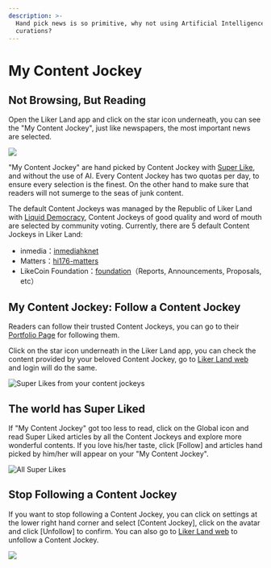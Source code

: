 ```yaml
---
description: >-
  Hand pick news is so primitive, why not using Artificial Intelligence for
  curations?
---
```


# My Content Jockey

## Not Browsing, But Reading <a href="#bu-shi-liu-lan-er-shi-yue-du" id="bu-shi-liu-lan-er-shi-yue-du"></a>

Open the Liker Land app and click on the star icon underneath, you can see the "My Content Jockey", just like newspapers, the most important news are selected.

![](../../.gitbook/assets/contentjockey-01-en.png)

"My Content Jockey" are hand picked by Content Jockey with [Super Like](superlike.md), and without the use of AI. Every Content Jockey has two quotas per day, to ensure every selection is the finest. On the other hand to make sure that readers will not sumerge to the seas of junk content.

The default Content Jockeys was managed by the Republic of Liker Land with [Liquid Democracy](../../general-guides/governance/liquid-democracy.md), Content Jockeys of good quality and word of mouth are selected by community voting. Currently, there are 5 default Content Jockeys in Liker Land:​

* inmedia：[inmediahknet](https://like.co/inmediahknet)​​
* Matters：[hi176-matters](https://like.co/hi176-matters)​
* LikeCoin Foundation：[foundation](https://like.co/foundation)（Reports, Announcements, Proposals, etc）

## My Content Jockey: Follow a Content Jockey <a href="#my-content-jockey" id="my-content-jockey"></a>

Readers can follow their trusted Content Jockeys, you can go to their [Portfolio Page](../creatortools/portfolio-page.md) for following them.

Click on the star icon underneath in the Liker Land app, you can check the content provided by your beloved Content Jockey, go to [Liker Land web](https://liker.land/following) and login will do the same.

![Super Likes from your content jockeys](../../.gitbook/assets/contentjockey-04-en.png)

## The world has Super Liked

If "My Content Jockey" got too less to read, click on the Global icon and read Super Liked articles by all the Content Jockeys and explore more wonderful contents. If you love his/her taste, click \[Follow] and articles hand picked by him/her will appear on your "My Content Jockey".

![All Super Likes](../../.gitbook/assets/contentjockey-02-en.png)

## Stop Following a Content Jockey

If you want to stop following a Content Jockey, you can click on settings at the lower right hand corner and select \[Content Jockey], click on the avatar and click \[Unfollow] to  confirm. You can also go to [Liker Land web](https://liker.land/settings/following/) to unfollow a Content Jockey.

![](../../.gitbook/assets/contentjockey-03-en.png)
